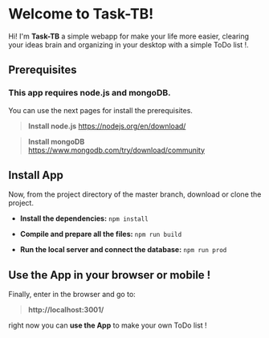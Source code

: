 # Welcome to Task-TB!

Hi! I'm **Task-TB** a simple webapp for make your life more easier, clearing your ideas brain and organizing in your desktop with a simple ToDo list !. 


## Prerequisites
### This app requires node.js and mongoDB.

You can use the next pages for install the prerequisites.

>**Install node.js**
https://nodejs.org/en/download/  
  
>**Install mongoDB**
https://www.mongodb.com/try/download/community


## Install App

Now, from the project directory of the master branch, download or clone the project.

- **Install the dependencies:**
`npm install`

- **Compile and prepare all the files:**
`npm run build`

- **Run the local server and connect the database:**
`npm run prod`

## Use the App in your browser or mobile !

Finally, enter in the browser and go to:
> **http://localhost:3001/**

right now you can **use the App** to make your own ToDo list !